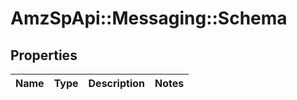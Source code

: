 # AmzSpApi::Messaging::Schema

## Properties
Name | Type | Description | Notes
------------ | ------------- | ------------- | -------------


